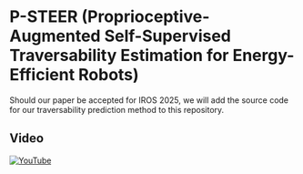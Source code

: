 # P-STEER (**P**roprioceptive-Augmented **S**elf-Supervised **T**raversability **E**stimation for **E**nergy-Efficient **R**obots)

Should our paper be accepted for IROS 2025, we will add the source code for our traversability prediction method to this repository.

## Video

[![YouTube](http://i.ytimg.com/vi/pCfJkjTjWHM/hqdefault.jpg)](https://www.youtube.com/watch?v=pCfJkjTjWHM)
